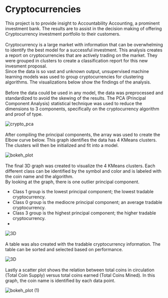 # Cryptocurrencies

This project is to provide insight to Accountability Accounting, a prominent investment bank.  The results are to assist in the decision making of offering Cryptocurrency investment portfolio to their customers.  
<br>
Cryptocurrency is a large market with information that can be overwhelming to identify the best model for a successful investment.  This analysis creates a report on cryptocurrencies that are actively trading on the market.  They were grouped in clusters to create a classification report for this new invesment proposal.
<br>
Since the data is so vast and unknown output, unsupervised machine learning models was used to group cryptocurrencies for clustering algorithms.  The visualizations below show the findings of the analysis. 
<br>
<br>
Before the data could be used in any model, the data was preprocessed and standardized to avoid the skewing of the results.  The PCA (Principal Component Analysis) statistical technique was used to reduce the dimensions to 3 components, specifically on the cryptocurrency algorithm and proof of type.  <br>

![crypto_pca](https://user-images.githubusercontent.com/75437852/116322189-82b21880-a789-11eb-8610-f063006a9503.PNG)<br>
<br>
After compiling the principal components, the array was used to create the Elbow curve below.  This graph identifies the data has 4 KMeans clusters.  The clusters will then be initialized and fit into a model.<br>

![bokeh_plot](https://user-images.githubusercontent.com/75437852/116323036-39fb5f00-a78b-11eb-8d19-6c44ba15dc16.png)<br>
<br>
The final 3D graph was created to visualize the 4 KMeans clusters.  Each different class can be identified by the symbol and color and is labeled with the coin name and the algorithm.<br>
By looking at the graph, there is one outlier principal component.  
* Class 1 group is the lowest principal component; the lowest tradable cryptocurrency.
* Class 0 group is the mediocre principal component; an average tradable cryptocurrency.
* Class 3 group is the highest principal component; the higher tradable cryptocurrency. <br>
* 
![3D](https://user-images.githubusercontent.com/75437852/116323544-387e6680-a78c-11eb-82b5-9e9361e87000.PNG)<br>
<br>
A table was also created with the tradable cryptocurrency information.  The table can be sorted and selected based on performance.<br>

![3D](https://user-images.githubusercontent.com/75437852/116326944-b2661e00-a793-11eb-97bf-ab6987f44fcb.PNG)<br>
<br>
Lastly a scatter plot shows the relation between total coins in circulation (Total Coin Supply) versus total coins earned (Total Coins Mined).  In this graph, the coin name is identified by each data point. <br>

![bokeh_plot (1)](https://user-images.githubusercontent.com/75437852/116329164-afb9f780-a798-11eb-9757-322d0bbd82b8.png)


